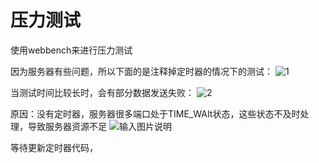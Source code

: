 # 压力测试

使用webbench来进行压力测试


因为服务器有些问题，所以下面的是注释掉定时器的情况下的测试：
![1](https://images.gitee.com/uploads/images/2021/1015/113248_8bd2f495_7524349.png "033aec26224325221f2e217951d8c4c.png")

当测试时间比较长时，会有部分数据发送失败：
![2](https://images.gitee.com/uploads/images/2021/1015/113930_132eec7b_7524349.png "308362103c45f5423841bd447229d71.png")

原因：没有定时器，服务器很多端口处于TIME_WAIt状态，这些状态不及时处理，导致服务器资源不足
![输入图片说明](https://images.gitee.com/uploads/images/2021/1015/114130_a3d40c35_7524349.png "1634269227(1).png")

等待更新定时器代码，